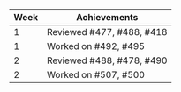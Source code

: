 Week | Achievements
--- | ---
1 | Reviewed #477, #488, #418
1 | Worked on #492, #495
2 | Reviewed #488, #478, #490
2 | Worked on #507, #500
